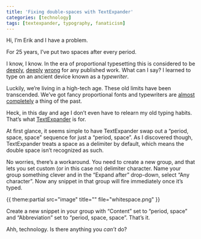 ```yaml
---
title: 'Fixing double-spaces with TextExpander'
categories: [technology]
tags: [textexpander, typography, fanaticism]
---
```

Hi, I’m Erik and I have a problem.

For 25 years, I’ve put two spaces after every period. 

I know, I know. In the era of proportional typesetting this is considered to be [deeply][1], [deeply][2] [wrong][3] for any published work. What can I say? I learned to type on an ancient device known as a _typewriter_.

   [1]: http://blog.apastyle.org/apastyle/2009/07/on-two-spaces-following-a-period.html
   [2]: http://www.chicagomanualofstyle.org/CMS_FAQ/OneSpaceorTwo/OneSpaceorTwo03.html
   [3]: http://www.slate.com/articles/technology/technology/2011/01/space_invaders.html

Luckily, we’re living in a high-tech age. These old limits have been transcended. We’ve got fancy proportional fonts and typewriters are [almost][4] [completely][5] a thing of the past. 

   [4]: http://www.usbtypewriter.com/
   [5]: http://dvice.com/archives/2012/08/typewriter-ipad.php

Heck, in this day and age I don’t even have to relearn my old typing habits. That’s what [TextExpander](http://www.smilesoftware.com/TextExpander/index.html) is for.

At first glance, it seems simple to have TextExpander swap out a “period, space, space” sequence for just a “period, space”. As I discovered though, TextExpander treats a space as a delimiter by default, which means the double space isn’t recognized as such.

No worries, there’s a workaround. You need to create a new group, and that lets you set custom (or in this case no) delimiter character. Name your group something clever and in the “Expand after” drop-down, select “Any character”. Now any snippet in that group will fire immediately once it’s typed.

{{ theme:partial src="image" title="" file="whitespace.png" }}

Create a new snippet in your group with “Content” set to “period, space” and “Abbreviation” set to “period, space, space”. That’s it.

Ahh, technology. Is there anything you _can’t_ do?